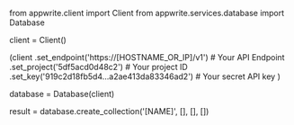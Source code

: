 from appwrite.client import Client
from appwrite.services.database import Database

client = Client()

(client
  .set_endpoint('https://[HOSTNAME_OR_IP]/v1') # Your API Endpoint
  .set_project('5df5acd0d48c2') # Your project ID
  .set_key('919c2d18fb5d4...a2ae413da83346ad2') # Your secret API key
)

database = Database(client)

result = database.create_collection('[NAME]', [], [], [])
